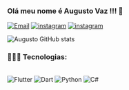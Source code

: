 
### Olá meu nome é Augusto Vaz !!! 👋

[![Email](https://img.shields.io/badge/Gmail-D14836?style=for-the-badge&logo=gmail&logoColor=white)](augustoinvaz87@gmail.com)
[![instagram](https://img.shields.io/badge/Instagram-E4405F?style=for-the-badge&logo=instagram&logoColor=white)](https://www.instagram.com/augustoinvaz/)
[![instagram](https://img.shields.io/badge/LinkedIn-0077B5?style=for-the-badge&logo=linkedin&logoColor=white)](https://www.linkedin.com/in/augustoinvaz/)

![Augusto GitHub stats](https://github-readme-stats.vercel.app/api?username=gut00&show_icons=true&theme=onedark)

### 🧑🏽‍💻 Tecnologias: 

<div style= "display: inline_block"><br/>

<img aling= "center" alt="Flutter" src= "https://img.shields.io/badge/Flutter-02569B?style=for-the-badge&logo=flutter&logoColor=white">
<img aling= "center" alt="Dart" src= "https://img.shields.io/badge/Dart-0175C2?style=for-the-badge&logo=dart&logoColor=white">
<img aling= "center" alt="Python" src= "https://img.shields.io/badge/Python-14354C?style=for-the-badge&logo=python&logoColor=white">
<img aling= "center" alt="C#" src= "https://img.shields.io/badge/C%23-239120?style=for-the-badge&logo=c-sharp&logoColor=white">
</div>
